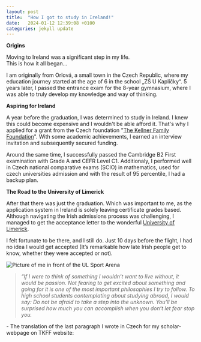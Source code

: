 ```yaml
---
layout: post
title:  "How I got to study in Ireland!"
date:   2024-01-12 12:39:08 +0100
categories: jekyll update
---
```


**Origins**

Moving to Ireland was a significant step in my life.  
This is how it all began...

I am originally from Orlová, a small town in the Czech Republic, where my education journey started at the age of 6 in the school „ZŠ U Kapličky“. 5 years later, I passed the entrance exam for the 8-year gymnasium, where I was able to truly develop my knowledge and way of thinking.

**Aspiring for Ireland**

A year before the graduation, I was determined to study in Ireland. I knew this could become expensive and I wouldn't be able afford it. That's why I applied for a grant from the Czech foundation "[The Kellner Family Foundation](https://www.kellnerfoundation.cz/univerzity/stipendiste/adam-urban)". With some academic achievements, I earned an interview invitation and subsequently secured funding.

Around the same time, I successfully passed the Cambridge B2 First examination with Grade A and CEFR Level C1. Additionaly, I performed well in Czech national comparative exams (SCIO) in mathematics, used for czech universities admission and with the result of 95 percentile, I had a backup plan.

**The Road to the University of Limerick**

After that there was just the graduation. Which was important to me, as the application system in Ireland is solely leaving certificate grades based. 
Although navigating the Irish admissions process was challenging, I managed to get the acceptance letter to the wonderful [University of Limerick](https://www.ul.ie/).

I felt fortunate to be there, and I still do. Just 10 days before the flight, I had no idea I would get accepted (It’s remarkable how late Irish people get to know, whether they were accepted or not).

![Picture of me in front of the UL Sport Arena](/portfolio/images/picMeULsport.jpg)

>_“If I were to think of something I wouldn’t want to live without, it would be passion. Not fearing to get excited about something and going for it is one of the most important philosophies I try to follow. To high school students contemplating about studying abroad, I would say: Do not be afraid to take a step into the unknown. You’ll be surprised how much you can accomplish when you don’t let fear stop you._

\- The translation of the last paragraph I wrote in Czech for my scholar-webpage on TKFF website: